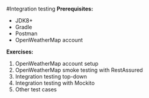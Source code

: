 #Integration testing
**Prerequisites:**
- JDK8+
- Gradle
- Postman
- OpenWeatherMap account

**Exercises:**
1. OpenWeatherMap account setup
2. OpenWeatherMap smoke testing with RestAssured
3. Integration testing top-down
4. Integration testing with Mockito
5. Other test cases
